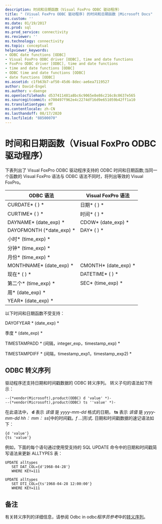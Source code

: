 ```yaml
---
description: 时间和日期函数（Visual FoxPro ODBC 驱动程序）
title: " (Visual FoxPro ODBC 驱动程序) 的时间和日期函数 |Microsoft Docs"
ms.custom: ''
ms.date: 01/19/2017
ms.prod: sql
ms.prod_service: connectivity
ms.reviewer: ''
ms.technology: connectivity
ms.topic: conceptual
helpviewer_keywords:
- ODBC date functions [ODBC]
- Visual FoxPro ODBC driver [ODBC], time and date functions
- FoxPro ODBC driver [ODBC], time and date functions
- time and date functions [ODBC]
- ODBC time and date functions [ODBC]
- date functions [ODBC]
ms.assetid: c1fb63b7-af50-45d6-8dec-ae6ea7119527
author: David-Engel
ms.author: v-daenge
ms.openlocfilehash: d537411481a8bc6c9065e8e86c216c8c0637e565
ms.sourcegitcommit: e700497f962e4c2274df16d9e651059b42ff1a10
ms.translationtype: MT
ms.contentlocale: zh-CN
ms.lasthandoff: 08/17/2020
ms.locfileid: "88500070"
---
```

# <a name="time-and-date-functions-visual-foxpro-odbc-driver"></a>时间和日期函数（Visual FoxPro ODBC 驱动程序）
下表列出了 Visual FoxPro ODBC 驱动程序支持的 ODBC 时间和日期函数;当同一个函数的 Visual FoxPro 语法与 ODBC 语法不同时，将列出等效的 Visual FoxPro。  
  
|ODBC 语法|Visual FoxPro 语法|  
|------------------|---------------------------|  
|CURDATE* ( ) *|日期* ( ) *|  
|CURTIME* ( ) *|时间* ( ) *|  
|DAYNAME* (date_exp) *|CDOW* (date_exp) *|  
|DAYOFMONTH (*date_exp) *|DAY* ( ) *|  
|小时* (time_exp) *||  
|分钟* (time_exp) *||  
|月份* (time_exp) *||  
|MONTHNAME* (date_exp) *|CMONTH* (date_exp) *|  
|现在* ( ) *|DATETIME* ( ) *|  
|第二个* (time_exp) *|SEC* (time_exp) *|  
|周* (date_exp) *||  
|YEAR* (date_exp) *||  
  
 以下时间和日期函数不受支持：  
  
 DAYOFYEAR * (date_exp) *  
  
 季度 * (date_exp) *  
  
 TIMESTAMPADD * (间隔，integer_exp，timestamp_exp) *  
  
 TIMESTAMPDIFF * (间隔，timestamp_exp1，timestamp_exp2) *  
  
## <a name="odbc-escape-sequences"></a>ODBC 转义序列  
 驱动程序还支持日期和时间戳数据的 ODBC 转义序列。 转义子句的语法如下所示：  
  
```  
--(*vendor(Microsoft),product(ODBC) d 'value' *)-  
--(*vendor(Microsoft),product(ODBC) ts ''value' *)-  
```  
  
 在此语法中， **d** 表示 *该值* 是 *yyyy-mm-dd* 格式的日期， **ts** 表示 *该值* 是 *yyyy-mm-dd hh： mm： ss*[中的时间戳。*f ...*]形式. 日期和时间戳数据的速记语法如下：  
  
```  
{d 'value'}  
{ts 'value'}  
```  
  
 例如，下面的每个语句通过使用受支持的 SQL UPDATE 命令中的日期和时间戳简写语法来更新 ALLTYPES 表：  
  
```  
UPDATE alltypes  
   SET DAT_COL={d'1968-04-28'}  
   WHERE KEY=111  
  
UPDATE alltypes  
   SET DTI_COL={ts'1968-04-28 12:00:00'}  
   WHERE KEY=111  
```  
  
## <a name="remarks"></a>备注  
 有关转义序列的详细信息，请参阅 Odbc in odbc*程序员参考*中的[转义序列](../../odbc/reference/develop-app/escape-sequences-in-odbc.md)。
